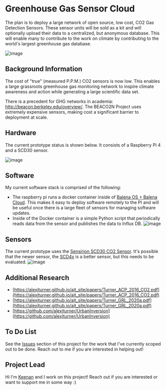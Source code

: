 # Greenhouse Gas Sensor Cloud

The plan is to deploy a large network of open source, low cost, CO2 Gas Detection Sensors. These sensor units will be sold as a kit and will optionally upload their data to a centralized, but anonymous database. This will enable many to contribute to the work on climate by contributing to the world's largest greenhouse gas database.

![image](https://user-images.githubusercontent.com/2559382/120937609-4f857200-c6c3-11eb-9e29-97487180cf89.png)


## Background Information
The cost of "true" (measured P.P.M.) CO2 sensors is now low. This enables a large grassroots greenhouse gas monitoring network to inspire climate awareness and action while generating a large scientific data set.

There is a precedent for GHG networks in academia: http://beacon.berkeley.edu/overview/. The BEACO2N Project uses extremely expensive sensors, making cost a significant barrier to deployment at scale.

## Hardware

The current prototype status is shown below. It consists of a Raspberry Pi 4 and a SCD30 sensor.

![image](https://user-images.githubusercontent.com/2559382/120937105-670f2b80-c6c0-11eb-8dce-8297ccd2693e.png)

## Software
My current software stack is comprised of the following:

- The raspberry pi runs a docker container inside of [Balena OS + Balena Cloud](https://www.balena.io/cloud/). This makes it easy to deploy software remotely to the PI and will be useful once there is a large fleet of sensors for managing software updates.
- Inside of the Docker container is a simple Python script that periodically reads data from the sensor and publishes the data to Influx DB.
![image](https://user-images.githubusercontent.com/2559382/120937240-4bf0eb80-c6c1-11eb-8fc8-f3e94653d5b4.png)


## Sensors
The current prototype uses the [Sensirion SCD30 CO2 Sensor](https://www.digikey.com/en/products/detail/sensirion-ag/SCD30/8445334?utm_adgroup=Gas%20Sensors&utm_source=google&utm_medium=cpc&utm_campaign=Shopping_Product_Sensors%2C%20Transducers&utm_term=&utm_content=Gas%20Sensors&gclid=Cj0KCQjw2NyFBhDoARIsAMtHtZ4YeCuIrZjKrrVm8ohZNMRxEB0_QjV2AzrOf9Rp4tfHgq8otFP3-v0aAjflEALw_wcB).  It's possible that the newer sensor, the [SCD4x](https://www.sensirion.com/en/environmental-sensors/carbon-dioxide-sensors/carbon-dioxide-sensor-scd4x/) is a better sensor, but this needs to be evaluated.
![image](https://user-images.githubusercontent.com/2559382/120937190-eb61ae80-c6c0-11eb-8ef7-9f8a7e22a168.png)

## Additional Research
- [https://alexjturner.github.io/ajt_site/papers/Turner_ACP_2016_CO2.pdf](https://alexjturner.github.io/ajt_site/papers/Turner_ACP_2016_CO2.pdf)
- [https://alexjturner.github.io/ajt_site/papers/Turner_GRL_2020a.pdf](https://alexjturner.github.io/ajt_site/papers/Turner_GRL_2020a.pdf)
- [https://github.com/alexjturner/UrbanInversion](https://github.com/alexjturner/UrbanInversion)

## To Do List
See the [Issues](https://github.com/keenanjohnson/ghg-gas-cloud/issues) section of this project for the work that I've currently scoped out to be done. Reach out to me if you are interested in helping out!

## Project Lead
Hi I'm [Keenan](https://www.keenanjohnson.com/) and I work on this project! Reach out if you are interested or want to support me in some way :)
